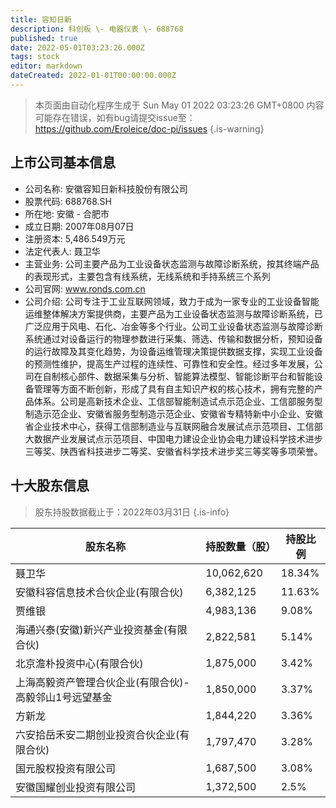 ```yaml
---
title: 容知日新
description: 科创板 \- 电器仪表 \- 688768
published: true
date: 2022-05-01T03:23:26.000Z
tags: stock
editor: markdown
dateCreated: 2022-01-01T00:00:00.000Z
---
```


> 本页面由自动化程序生成于 Sun May 01 2022 03:23:26 GMT+0800
> 内容可能存在错误，如有bug请提交issue至：https://github.com/Eroleice/doc-pi/issues
{.is-warning}

## 上市公司基本信息
- 公司名称: 安徽容知日新科技股份有限公司
- 股票代码: 688768.SH
- 所在地: 安徽 - 合肥市
- 成立日期: 2007年08月07日
- 注册资本: 5,486.549万元
- 法定代表人: 聂卫华
- 主营业务: 公司主要产品为工业设备状态监测与故障诊断系统，按其终端产品的表现形式，主要包含有线系统，无线系统和手持系统三个系列
- 公司官网: www.ronds.com.cn
- 公司介绍: 公司专注于工业互联网领域，致力于成为一家专业的工业设备智能运维整体解决方案提供商，主要产品为工业设备状态监测与故障诊断系统，已广泛应用于风电、石化、冶金等多个行业。公司工业设备状态监测与故障诊断系统通过对设备运行的物理参数进行采集、筛选、传输和数据分析，预知设备的运行故障及其变化趋势，为设备运维管理决策提供数据支撑，实现工业设备的预测性维护，提高生产过程的连续性、可靠性和安全性。经过多年发展，公司在自制核心部件、数据采集与分析、智能算法模型、智能诊断平台和智能设备管理等方面不断创新，形成了具有自主知识产权的核心技术，拥有完整的产品体系。公司是高新技术企业、工信部智能制造试点示范企业、工信部服务型制造示范企业、安徽省服务型制造示范企业、安徽省专精特新中小企业、安徽省企业技术中心，获得工信部制造业与互联网融合发展试点示范项目、工信部大数据产业发展试点示范项目、中国电力建设企业协会电力建设科学技术进步三等奖、陕西省科技进步二等奖、安徽省科学技术进步奖三等奖等多项荣誉。


## 十大股东信息
> 股东持股数据截止于：2022年03月31日
{.is-info}

| 股东名称 | 持股数量（股） | 持股比例 |
| --- | --- | --- |
| 聂卫华 | 10,062,620 | 18.34% |
| 安徽科容信息技术合伙企业(有限合伙) | 6,382,125 | 11.63% |
| 贾维银 | 4,983,136 | 9.08% |
| 海通兴泰(安徽)新兴产业投资基金(有限合伙) | 2,822,581 | 5.14% |
| 北京澹朴投资中心(有限合伙) | 1,875,000 | 3.42% |
| 上海高毅资产管理合伙企业(有限合伙)-高毅邻山1号远望基金 | 1,850,000 | 3.37% |
| 方新龙 | 1,844,220 | 3.36% |
| 六安拾岳禾安二期创业投资合伙企业(有限合伙) | 1,797,470 | 3.28% |
| 国元股权投资有限公司 | 1,687,500 | 3.08% |
| 安徽国耀创业投资有限公司 | 1,372,500 | 2.5% |




